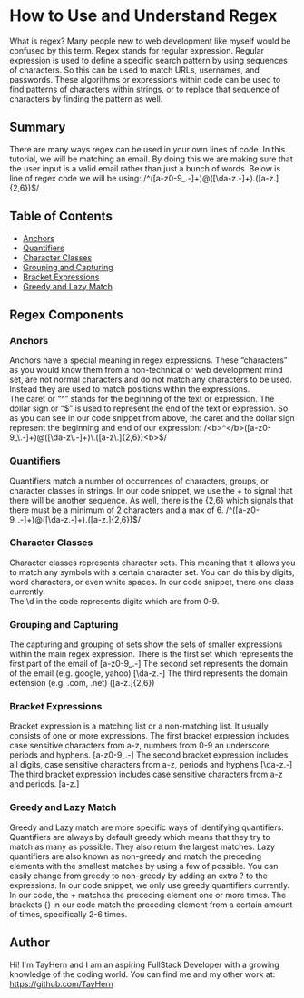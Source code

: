 # How to Use and Understand Regex

What is regex?  Many people new to web development like myself would be confused by this term.  Regex stands for regular expression.  Regular expression is used to define a specific search pattern by using sequences of characters.  So this can be used to match URLs, usernames, and passwords.  These algorithms or expressions within code can be used to find patterns of characters within strings, or to replace that sequence of characters by finding the pattern as well.

## Summary

There are many ways regex can be used in your own lines of code.  In this tutorial, we will be matching an email.  By doing this we are making sure that the user input is a valid email rather than just a bunch of words.  Below is line of regex code we will be using:
/^([a-z0-9_\.-]+)@([\da-z\.-]+)\.([a-z\.]{2,6})$/

## Table of Contents

- [Anchors](#anchors)
- [Quantifiers](#quantifiers)
- [Character Classes](#character-classes)
- [Grouping and Capturing](#grouping-and-capturing)
- [Bracket Expressions](#bracket-expressions)
- [Greedy and Lazy Match](#greedy-and-lazy-match)

## Regex Components

### Anchors

Anchors have a special meaning in regex expressions.  These “characters” as you would know them from a non-technical or web development mind set, are not normal characters and do not match any characters to be used.  Instead they are used to match positions within the expressions.  
The caret or “^” stands for the beginning of the text or expression.
The dollar sign or “$” is used to represent the end of the text or expression.
So as you can see in our code snippet from above, the caret and the dollar sign represent the beginning and end of our expression:
/<b>^</b>([a-z0-9_\.-]+)@([\da-z\.-]+)\.([a-z\.]{2,6})<b>$</b>/

### Quantifiers

Quantifiers match a number of occurrences of characters, groups, or character classes in strings.  In our code snippet, we use the + to signal that there will be another sequence.  As well, there is the {2,6} which signals that there must be a minimum of 2 characters and a max of 6.
/^([a-z0-9_\.-]+)@([\da-z\.-]+)\.([a-z\.]{2,6})$/

### Character Classes

Character classes represents character sets.  This meaning that it allows you to match any symbols with a certain character set.  You can do this by digits, word characters, or even white spaces.  In our code snippet, there one class currently.  
The \d in the code represents digits which are from 0-9.

### Grouping and Capturing

The capturing and grouping of sets show the sets of smaller expressions within the main regex expression.
There is the first set which represents the first part of the email of [a-z0-9_\.-]
The second set represents the domain of the email (e.g. google, yahoo) [\da-z\.-]
The third represents the domain extension (e.g. .com, .net) ([a-z\.]{2,6})

### Bracket Expressions

Bracket expression is a matching list or a non-matching list.  It usually consists of one or more expressions.
The first bracket expression includes case sensitive characters from a-z, numbers from 0-9 an underscore, periods and hyphens. [a-z0-9_.-]
The second bracket expression includes all digits, case sensitive characters from a-z, periods and hyphens [\da-z.-]
The third bracket expression includes case sensitive characters from a-z and periods. [a-z\.]

### Greedy and Lazy Match

Greedy and Lazy match are more specific ways of identifying quantifiers.  Quantifiers are always by default greedy which means that they try to match as many as possible.  They also return the largest matches.  Lazy quantifiers are also known as non-greedy and match the preceding elements with the smallest matches by using a few of possible.  You can easily change from greedy to non-greedy by adding an extra ? to the expressions.  In our code snippet, we only use greedy quantifiers currently.  
In our code, the + matches the preceding element one or more times.
The brackets {} in our code match the preceding element from a certain amount of times, specifically 2-6 times.

## Author

Hi! I'm TayHern and I am an aspiring FullStack Developer with a growing knowledge of the coding world.  You can find me and my other work at: https://github.com/TayHern
